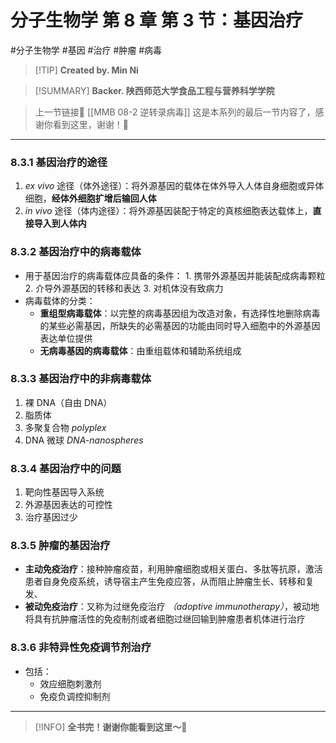 # 分子生物学 第 8 章 第 3 节：基因治疗
#分子生物学 #基因 #治疗 #肿瘤 #病毒

> [!TIP] **Created by. Min Ni**

> [!SUMMARY] **Backer. 陕西师范大学食品工程与营养科学学院**

> 上一节链接🔗 [[MMB 08-2 逆转录病毒]]
> 这是本系列的最后一节内容了，感谢你看到这里，谢谢！🥰

---
### 8.3.1 基因治疗的途径
1. *ex vivo* 途径（体外途径）：将外源基因的载体在体外导入人体自身细胞或异体细胞，**经体外细胞扩增后输回人体**
2. *in vivo* 途径（体内途径）：将外源基因装配于特定的真核细胞表达载体上，**直接导入到人体内**

### 8.3.2 基因治疗中的病毒载体
- 用于基因治疗的病毒载体应具备的条件：
	  1. 携带外源基因并能装配成病毒颗粒
	  2. 介导外源基因的转移和表达
	  3. 对机体没有致病力
- 病毒载体的分类：
	- **重组型病毒载体**：以完整的病毒基因组为改造对象，有选择性地删除病毒的某些必需基因，所缺失的必需基因的功能由同时导入细胞中的外源基因表达单位提供
	- **无病毒基因的病毒载体**：由重组载体和辅助系统组成

### 8.3.3 基因治疗中的非病毒载体
1. 裸 DNA（自由 DNA）
2. 脂质体
3. 多聚复合物 *polyplex*
4. DNA 微球 *DNA-nanospheres*

### 8.3.4 基因治疗中的问题
1. 靶向性基因导入系统
2. 外源基因表达的可控性
3. 治疗基因过少

### 8.3.5 肿瘤的基因治疗
- **主动免疫治疗**：接种肿瘤疫苗，利用肿瘤细胞或相关蛋白、多肽等抗原，激活患者自身免疫系统，诱导宿主产生免疫应答，从而阻止肿瘤生长、转移和复发、
- **被动免疫治疗**：又称为过继免疫治疗 *（adoptive immunotherapy）*，被动地将具有抗肿瘤活性的免疫制剂或者细胞过继回输到肿瘤患者机体进行治疗

### 8.3.6 非特异性免疫调节剂治疗
- 包括：
	- 效应细胞刺激剂
	- 免疫负调控抑制剂

---
> [!INFO] **全书完！谢谢你能看到这里～🥰**
